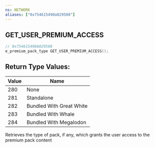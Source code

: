 ```yaml
---
ns: NETWORK
aliases: ["0x754615490a029508"]
---
```

## GET_USER_PREMIUM_ACCESS

```c
// 0x754615490A029508
e_premium_pack_type GET_USER_PREMIUM_ACCESS();
```

## Return Type Values:
| Value | Name |
| --- | --- |
| 280 | None |
| 281 | Standalone |
| 282 | Bundled With Great White |
| 283 | Bundled With Whale |
| 284 | Bundled With Megalodon |


Retrieves the type of pack, if any, which grants the user access to the premium pack content


